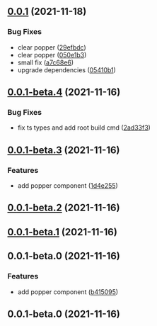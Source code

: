 ## [0.0.1](https://github.com/potjs/pot/compare/vue-popper@0.0.1-beta.4...vue-popper@0.0.1) (2021-11-18)


### Bug Fixes

* clear popper ([29efbdc](https://github.com/potjs/pot/commit/29efbdc488aff2843d469691bb9e9ccb35e7e33c))
* clear popper ([050e1b3](https://github.com/potjs/pot/commit/050e1b350a8cc28b34fb3495b123b8793879e2de))
* small fix ([a7c68e6](https://github.com/potjs/pot/commit/a7c68e62fe6731b60315901541acd0be4cda2ed2))
* upgrade dependencies ([05410b1](https://github.com/potjs/pot/commit/05410b1a594662dedfc9c529e9af5ffadbe5b9bc))



## [0.0.1-beta.4](https://github.com/potjs/pot/compare/vue-popper@0.0.1-beta.3...vue-popper@0.0.1-beta.4) (2021-11-16)


### Bug Fixes

* fix ts types and add root build cmd ([2ad33f3](https://github.com/potjs/pot/commit/2ad33f35392b70065e2f9637325b0d8d107cb42b))



## [0.0.1-beta.3](https://github.com/potjs/pot/compare/vue-popper@0.0.1-beta.2...vue-popper@0.0.1-beta.3) (2021-11-16)


### Features

* add popper component ([1d4e255](https://github.com/potjs/pot/commit/1d4e2553c83dc720bce7c74865a449ae4a4d3a25))



## [0.0.1-beta.2](https://github.com/potjs/pot/compare/vue-popper@0.0.1-beta.1...vue-popper@0.0.1-beta.2) (2021-11-16)



## [0.0.1-beta.1](https://github.com/potjs/pot/compare/vue-popper@0.0.1-beta.0...vue-popper@0.0.1-beta.1) (2021-11-16)



## 0.0.1-beta.0 (2021-11-16)


### Features

* add popper component ([b415095](https://github.com/potjs/pot/commit/b41509528213da90cba2f555d20cfe97dbd69cc8))



## 0.0.1-beta.0 (2021-11-16)



